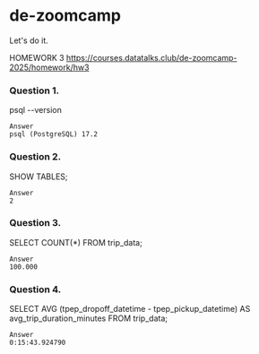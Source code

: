 # de-zoomcamp
Let's do it.

HOMEWORK 3 
https://courses.datatalks.club/de-zoomcamp-2025/homework/hw3


### Question 1.
psql --version

    Answer
    psql (PostgreSQL) 17.2

### Question 2.
SHOW TABLES;

    Answer
    2

### Question 3.
SELECT COUNT(*) FROM trip_data;

    Answer
    100.000

### Question 4.
SELECT AVG (tpep_dropoff_datetime - tpep_pickup_datetime)
 AS avg_trip_duration_minutes
 FROM trip_data;

    Answer
    0:15:43.924790

